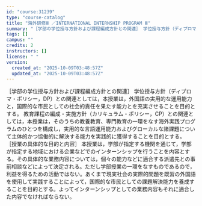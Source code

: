 ```yaml
---
id: "course:31239"
type: "course-catalog"
title: "海外研修Ⅲ ／INTERNATIONAL INTERNSHIP PROGRAM Ⅲ"
summary: "［学部の学位授与方針および課程編成方針との関連］ 学位授与方針（ディプロマ・ポリシー，DP）との関連としては，本授業は，外国語の実用的な運用能力と，国際的な市民としての社会的責任を果たす能力とを充実させることを目的とする。 教育課程の編成・…"
tags: []
campus: ""
credits: 2
instructors: []
license: " "
version:
  created_at: "2025-10-09T03:48:57Z"
  updated_at: "2025-10-09T03:48:57Z"
---
```


［学部の学位授与方針および課程編成方針との関連］ 学位授与方針（ディプロマ・ポリシー，DP）との関連としては，本授業は，外国語の実用的な運用能力と，国際的な市民としての社会的責任を果たす能力とを充実させることを目的とする。 教育課程の編成・実施方針（カリキュラム・ポリシー，CP）との関連としては，本授業は，そのうちの教養教育、専門教育の一環をなす海外実践プログラムのひとつを構成し，実用的な言語運用能力およびグローカルな諸課題について主体的かつ協働的に解決する能力を実践的に獲得することを目的とする。 ［授業の具体的な目的と内容］ 本授業は，学部が指定する機関を通じて，学部が指定する地域における企業などでのインターンシップを行うことを内容とする。その具体的な業務内容については，個々の能力などに適合する派遣先との事前相談などによって決定される。ただし学部授業の一環をなすものであるので，利益を得るための活動ではない。あくまで現実社会の実際的問題を既習の外国語を使用して実践することによって，国際的な市民としての課題解決能力を養成することを目的とする。よってインターンシップとしての業務内容もそれに適合した内容でなければならない。
